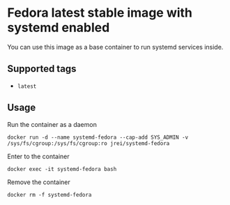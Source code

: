 # Fedora latest stable image with systemd enabled

You can use this image as a base container to run systemd services inside.

## Supported tags
 - `latest`

## Usage

Run the container as a daemon

`docker run -d --name systemd-fedora --cap-add SYS_ADMIN -v /sys/fs/cgroup:/sys/fs/cgroup:ro jrei/systemd-fedora`

Enter to the container

`docker exec -it systemd-fedora bash`

Remove the container

`docker rm -f systemd-fedora`
